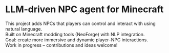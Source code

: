 # LLM-driven NPC agent for Minecraft
This project adds NPCs that players can control and interact with using natural language.  
Built on Minecraft modding tools (NeoForge) with NLP integration.  
Goal: create more immersive and dynamic player–NPC interactions.  
Work in progress – contributions and ideas welcome!